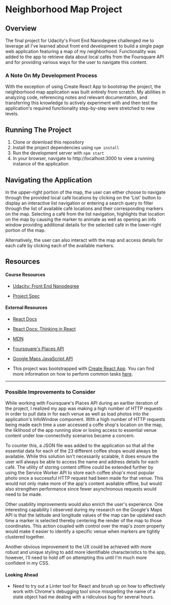 # Neighborhood Map Project

## Overview

The final project for Udacity's Front End Nanodegree challenged me to leverage all I've learned about front end development to build a single page web application featuring a map of my neighborhood.  Functionality was added to the app to retrieve data about local cafés from the Foursquare API and for providing various ways for the user to navigate this content.


### A Note On My Development Process

With the exception of using Create React App to bootstrap the project, the neighborhood map application was built entirely from scratch.  My abilities in analyzing code, referencing notes and relevant documentation, and transferring this knowledge to actively experiment with and then test the application's required functionality step-by-step were stretched to new levels.


## Running The Project

1. Clone or download this repository
2. Install the project dependencies using `npm install`
3. Run the development server with `npm start`
4. In your browser, navigate to http://localhost:3000 to view a running instance of the application


## Navigating the Application

In the upper-right portion of the map, the user can either choose to navigate through the provided local café locations by clicking on the 'List' button to display an interactive list navigation or entering a search query to filter through the list of available café locations and their corresponding markers on the map.  Selecting a café from the list navigation, highlights that location on the map by causing the marker to animate as well as opening an info window providing additional details for the selected café in the lower-right portion of the map.

Alternatively, the user can also interact with the map and access details for each café by clicking each of the available markers.


## Resources

#### Course Resources

- [Udacity: Front End Nanodegree](https://www.udacity.com/course/front-end-web-developer-nanodegree--nd001)

- [Project Spec](https://review.udacity.com/#!/rubrics/1351/view)


#### External Resources

- [React Docs](https://reactjs.org/docs/getting-started.html?no-cache=1)

- [React Docs: Thinking in React](https://reactjs.org/docs/thinking-in-react.html)

- [MDN](https://developer.mozilla.org/en-US/)

- [Foursquare's Places API](https://developer.foursquare.com/places-api)

- [Google Maps JavaScript API](https://developers.google.com/maps/documentation/javascript/tutorial)

- This project was bootstrapped with [Create React App](https://github.com/facebookincubator/create-react-app). You can find more information on how to perform common tasks [here](https://github.com/facebookincubator/create-react-app/blob/master/packages/react-scripts/template/README.md).

<hr>

### Possible Improvements to Consider

While working with Foursquare's Places API during an earllier iteration of the project, I realized my app was making a high number of HTTP requests in order to pull data in for each venue as well as load photos into the application's InfoWindow component.  With a high number of HTTP requests being made each time a user accessed a coffe shop's location on the map, the liklihood of the app running slow or losing access to essential venue content under low-connectivity scenarios became a concern.

To counter this, a JSON file was added to the application so that all the essential data for each of the 23 different coffee shops would always be available.  While this solution isn't necessarily scalable, it does ensure the user will always be able to access the name and address details for each café.  The utility of storing content offline could be extended further by using the Service Worker API to store each coffee shop's most popular photo once a successful HTTP request had been made for that venue.  This would not only make more of the app's content available offline, but would also strengthen performance since fewer asynchronous requests would need to be made.

Other usability improvements would also enrich the user's experience. One interesting capability I observed during my research on the Google's Maps API is that the latitude and longitude values of the map can be updated each time a marker is selected thereby centering the render of the map to those coordinates. This action coupled with control over the map's zoom property would make it easier to identify a specific venue when markers are tightly clustered together.

Another obvious improvement to the UX could be achieved with more robust and unique styling to add more identifiable characteristics to the app, however, I'll need to hold off on attempting this until I'm much more confident in my CSS.


#### Looking Ahead
  - Need to try out a Linter tool for React and brush up on how to effectively work with Chrome's debugging tool since misspelling the name of a state object had me dealing with a ridiculous bug for several hours.